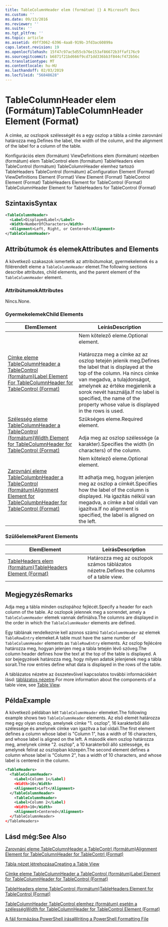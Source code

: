 ```yaml
---
title: TableColumnHeader elem (formátum) |} A Microsoft Docs
ms.custom: ''
ms.date: 09/13/2016
ms.reviewer: ''
ms.suite: ''
ms.tgt_pltfrm: ''
ms.topic: article
ms.assetid: 49ff3062-6396-4aa8-919b-3fd3ac60899a
caps.latest.revision: 19
ms.openlocfilehash: 15f47c97ac5d55cb76e153af86672b3ffaf176c9
ms.sourcegitcommit: b6871f21bd666f9cd71dd336bb3f844cf472b56c
ms.translationtype: MT
ms.contentlocale: hu-HU
ms.lasthandoff: 02/03/2019
ms.locfileid: "56848628"
---
```

# <a name="tablecolumnheader-element-format"></a><span data-ttu-id="83448-102">TableColumnHeader elem (Formátum)</span><span class="sxs-lookup"><span data-stu-id="83448-102">TableColumnHeader Element (Format)</span></span>

<span data-ttu-id="83448-103">A címke, az oszlopok szélességét és a egy oszlop a tábla a címke zarovnání határozza meg.</span><span class="sxs-lookup"><span data-stu-id="83448-103">Defines the label, the width of the column, and the alignment of the label for a column of the table.</span></span>

<span data-ttu-id="83448-104">Konfigurációs elem (formátum) ViewDefinitions elem (formátum) nézetben (formátum) elem TableControl elem (formátum) TableHeaders elem TableControl (formátum) TableColumnHeader elemhez tartozó TableHeaders TableControl (formátum) a</span><span class="sxs-lookup"><span data-stu-id="83448-104">Configuration Element (Format) ViewDefinitions Element (Format) View Element (Format) TableControl Element (Format) TableHeaders Element for TableControl (Format) TableColumnHeader Element for TableHeaders for TableControl (Format)</span></span>

## <a name="syntax"></a><span data-ttu-id="83448-105">Szintaxis</span><span class="sxs-lookup"><span data-stu-id="83448-105">Syntax</span></span>

```xml
<TableColumnHeader>
  <Label>DisplayedLabel</Label>
  <Width>NumberOfCharacters</Width>
  <Alignment>Left, Right, or Centered</Alignment>
</TableColumnHeader>
```

## <a name="attributes-and-elements"></a><span data-ttu-id="83448-106">Attribútumok és elemek</span><span class="sxs-lookup"><span data-stu-id="83448-106">Attributes and Elements</span></span>

<span data-ttu-id="83448-107">A következő szakaszok ismertetik az attribútumokat, gyermekelemek és a fölérendelt eleme a `TableColumnHeader` elemet.</span><span class="sxs-lookup"><span data-stu-id="83448-107">The following sections describe attributes, child elements, and the parent element of the `TableColumnHeader` element.</span></span>

### <a name="attributes"></a><span data-ttu-id="83448-108">Attribútumok</span><span class="sxs-lookup"><span data-stu-id="83448-108">Attributes</span></span>

<span data-ttu-id="83448-109">Nincs.</span><span class="sxs-lookup"><span data-stu-id="83448-109">None.</span></span>

### <a name="child-elements"></a><span data-ttu-id="83448-110">Gyermekelemek</span><span class="sxs-lookup"><span data-stu-id="83448-110">Child Elements</span></span>

|<span data-ttu-id="83448-111">Elem</span><span class="sxs-lookup"><span data-stu-id="83448-111">Element</span></span>|<span data-ttu-id="83448-112">Leírás</span><span class="sxs-lookup"><span data-stu-id="83448-112">Description</span></span>|
|-------------|-----------------|
|[<span data-ttu-id="83448-113">Címke eleme TableColumnHeader a TableControl (formátum)</span><span class="sxs-lookup"><span data-stu-id="83448-113">Label Element For TableColumnHeader for TableControl (Format)</span></span>](./label-element-for-tablecolumnheader-for-tablecontrol-format.md)|<span data-ttu-id="83448-114">Nem kötelező eleme.</span><span class="sxs-lookup"><span data-stu-id="83448-114">Optional element.</span></span><br /><br /> <span data-ttu-id="83448-115">Határozza meg a címke az az oszlop tetején jelenik meg.</span><span class="sxs-lookup"><span data-stu-id="83448-115">Defines the label that is displayed at the top of the column.</span></span> <span data-ttu-id="83448-116">Ha nincs címke van megadva, a tulajdonságot, amelynek az értéke megjelenik a sorok nevét használja.</span><span class="sxs-lookup"><span data-stu-id="83448-116">If no label is specified, the name of the property whose value is displayed in the rows is used.</span></span>|
|[<span data-ttu-id="83448-117">Szélesség eleme TableColumnHeader a TableControl (formátum)</span><span class="sxs-lookup"><span data-stu-id="83448-117">Width Element for TableColumnHeader for TableControl (Format)</span></span>](./width-element-for-tablecolumnheader-for-tablecontrol-format.md)|<span data-ttu-id="83448-118">Szükséges eleme.</span><span class="sxs-lookup"><span data-stu-id="83448-118">Required element.</span></span><br /><br /> <span data-ttu-id="83448-119">Adja meg az oszlop szélessége (a karakter).</span><span class="sxs-lookup"><span data-stu-id="83448-119">Specifies the width (in characters) of the column.</span></span>|
|[<span data-ttu-id="83448-120">Zarovnání eleme TableColumbnHeader a TableControl (formátum)</span><span class="sxs-lookup"><span data-stu-id="83448-120">Alignment Element for TableColumbnHeader for TableControl (Format)</span></span>](./alignment-element-for-tablecolumnheader-for-tablecontrol-format.md)|<span data-ttu-id="83448-121">Nem kötelező eleme.</span><span class="sxs-lookup"><span data-stu-id="83448-121">Optional element.</span></span><br /><br /> <span data-ttu-id="83448-122">Itt adhatja meg, hogyan jelenjen meg az oszlop a címkét.</span><span class="sxs-lookup"><span data-stu-id="83448-122">Specifies how the label of the column is displayed.</span></span> <span data-ttu-id="83448-123">Ha igazítás nélkül van megadva, a címke a bal oldali van igazítva.</span><span class="sxs-lookup"><span data-stu-id="83448-123">If no alignment is specified, the label is aligned on the left.</span></span>|

### <a name="parent-elements"></a><span data-ttu-id="83448-124">Szülőelemek</span><span class="sxs-lookup"><span data-stu-id="83448-124">Parent Elements</span></span>

|<span data-ttu-id="83448-125">Elem</span><span class="sxs-lookup"><span data-stu-id="83448-125">Element</span></span>|<span data-ttu-id="83448-126">Leírás</span><span class="sxs-lookup"><span data-stu-id="83448-126">Description</span></span>|
|-------------|-----------------|
|[<span data-ttu-id="83448-127">TableHeaders elem (formátum)</span><span class="sxs-lookup"><span data-stu-id="83448-127">TableHeaders Element (Format)</span></span>](./tableheaders-element-format.md)|<span data-ttu-id="83448-128">Határozza meg az oszlopok számos táblázatos nézetre.</span><span class="sxs-lookup"><span data-stu-id="83448-128">Defines the columns of a table view.</span></span>|

## <a name="remarks"></a><span data-ttu-id="83448-129">Megjegyzés</span><span class="sxs-lookup"><span data-stu-id="83448-129">Remarks</span></span>

<span data-ttu-id="83448-130">Adja meg a tábla minden oszlopához fejlécét.</span><span class="sxs-lookup"><span data-stu-id="83448-130">Specify a header for each column of the table.</span></span> <span data-ttu-id="83448-131">Az oszlopok jelennek meg a sorrendet, amely a `TableColumnHeader` elemek vannak definiálva.</span><span class="sxs-lookup"><span data-stu-id="83448-131">The columns are displayed in the order in which the `TableColumnHeader` elements are defined.</span></span>

<span data-ttu-id="83448-132">Egy táblának rendelkeznie kell azonos számú `TableColumnHeader` az elemek `TableRowEntry` elemeket.</span><span class="sxs-lookup"><span data-stu-id="83448-132">A table must have the same number of `TableColumnHeader` elements as `TableRowEntry` elements.</span></span> <span data-ttu-id="83448-133">Az oszlop fejlécére határozza meg, hogyan jelenjen meg a tábla tetején lévő szöveg.</span><span class="sxs-lookup"><span data-stu-id="83448-133">The column header defines how the text at the top of the table is displayed.</span></span> <span data-ttu-id="83448-134">A sor bejegyzések határozza meg, hogy milyen adatok jelenjenek meg a tábla sorait.</span><span class="sxs-lookup"><span data-stu-id="83448-134">The row entries define what data is displayed in the rows of the table.</span></span>

<span data-ttu-id="83448-135">A táblázatos nézetre az összetevőivel kapcsolatos további információkért lásd: [táblázatos nézetre](./creating-a-table-view.md).</span><span class="sxs-lookup"><span data-stu-id="83448-135">For more information about the components of a table view, see [Table View](./creating-a-table-view.md).</span></span>

## <a name="example"></a><span data-ttu-id="83448-136">Példa</span><span class="sxs-lookup"><span data-stu-id="83448-136">Example</span></span>

<span data-ttu-id="83448-137">A következő példában két `TableColumnHeader` elemeket.</span><span class="sxs-lookup"><span data-stu-id="83448-137">The following example shows two `TableColumnHeader` elements.</span></span> <span data-ttu-id="83448-138">Az első elemét határozza meg egy olyan oszlop, amelynek címke "1. oszlop", 16 karakterből álló szélessége és amelynek címke van igazítva a bal oldali.</span><span class="sxs-lookup"><span data-stu-id="83448-138">The first element defines a column whose label is "Column 1", has a width of 16 characters, and whose label is aligned on the left.</span></span> <span data-ttu-id="83448-139">A második elem oszlop határozza meg, amelynek címke "2. oszlop", a 10 karakterből álló szélessége, és amelynek felirat az oszlopban közepén.</span><span class="sxs-lookup"><span data-stu-id="83448-139">The second element defines a column whose label is "Column 2", has a width of 10 characters, and whose label is centered in the column.</span></span>

```xml
<TableHeaders>
  <TableColumnHeader>
    <Label>Column 1</Label)
    <Width>16</Width>
    <Alignment>Left</Alignment>
  </TableColumnHeader>
    <TableColumnHeader>
    <Label>Column 2</Label)
    <Width>10</Width>
    <Alignment>Centered</Alignment>
  </TableColumnHeader>
</TableHeaders>
```

## <a name="see-also"></a><span data-ttu-id="83448-140">Lásd még:</span><span class="sxs-lookup"><span data-stu-id="83448-140">See Also</span></span>

[<span data-ttu-id="83448-141">Zarovnání eleme TableColumnHeader a TableContrl (formátum)</span><span class="sxs-lookup"><span data-stu-id="83448-141">Alignment Element for TableColumnHeader for TableContrl (Format)</span></span>](./alignment-element-for-tablecolumnheader-for-tablecontrol-format.md)

[<span data-ttu-id="83448-142">Tábla nézet létrehozása</span><span class="sxs-lookup"><span data-stu-id="83448-142">Creating a Table View</span></span>](./creating-a-table-view.md)

[<span data-ttu-id="83448-143">Címke eleme TableColumnHeader a TableControl (formátum)</span><span class="sxs-lookup"><span data-stu-id="83448-143">Label Element for TableColumnHeader for TableControl (Format)</span></span>](./label-element-for-tablecolumnheader-for-tablecontrol-format.md)

[<span data-ttu-id="83448-144">TableHeaders eleme TableControl (formátum)</span><span class="sxs-lookup"><span data-stu-id="83448-144">TableHeaders Element for TableControl (Format)</span></span>](./tableheaders-element-format.md)

[<span data-ttu-id="83448-145">TableColumnHeader TableControl elemhez (formátum) esetén a szélesség</span><span class="sxs-lookup"><span data-stu-id="83448-145">Width for TableColumnHeader for TableControl Element (Format)</span></span>](./width-element-for-tablecolumnheader-for-tablecontrol-format.md)

[<span data-ttu-id="83448-146">A fájl formázása PowerShell írása</span><span class="sxs-lookup"><span data-stu-id="83448-146">Writing a PowerShell Formatting File</span></span>](./writing-a-powershell-formatting-file.md)
